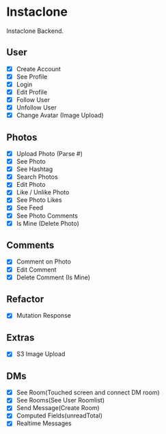 # Instaclone

Instaclone Backend.


## User

- [x] Create Account
- [x] See Profile
- [x] Login
- [x] Edit Profile
- [x] Follow User
- [x] Unfollow User
- [x] Change Avatar (Image Upload)

## Photos

- [x] Upload Photo (Parse #)
- [x] See Photo
- [x] See Hashtag
- [x] Search Photos
- [x] Edit Photo
- [x] Like / Unlike Photo
- [x] See Photo Likes
- [x] See Feed
- [x] See Photo Comments
- [x] Is Mine (Delete Photo)

## Comments
- [x] Comment on Photo
- [x] Edit Comment
- [x] Delete Comment (Is Mine)

## Refactor
- [x] Mutation Response

## Extras
- [x] S3 Image Upload

## DMs
- [x] See Room(Touched screen and connect DM room)
- [x] See Rooms(See User Roomlist)
- [x] Send Message(Create Room)
- [x] Computed Fields(unreadTotal)
- [x] Realtime Messages